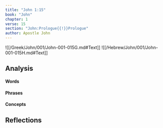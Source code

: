 ```yaml
---
title: "John 1:15"
book: "John"
chapter: 1
verse: 15
section: "John:Prologue{{!}}Prologue"
author: Apostle John
---
```

![[/Greek/John/001/John-001-015G.md#Text]]
![[/Hebrew/John/001/John-001-015H.md#Text]]

## Analysis

#### Words

#### Phrases

#### Concepts

## Reflections
